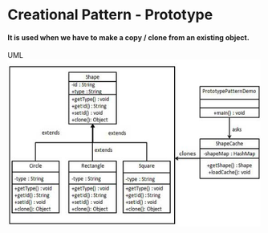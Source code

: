 # **Creational Pattern - Prototype**

#### It is used when we have to make a copy / clone from an existing object.


UML 
![img.png](img.png)